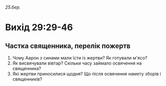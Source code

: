 
_25.бер._

# Вихід 29:29-46

## Частка священника, перелік пожертв
1. Чому Аарон з синами мали їсти із жертви? Як готували м'ясо?
2. Як висвячували вівтар? Скільки часу займало освячення на священника?
3. Які жертви приносилися щодня? Що після освячення намету зборів і священників?
